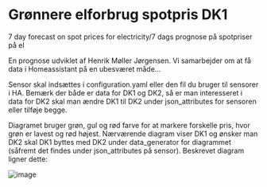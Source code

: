 # Grønnere elforbrug spotpris DK1
7 day forecast on spot prices for electricity/7 dags prognose på spotpriser på el

En prognose udviklet af Henrik Møller Jørgensen. Vi samarbejder om at få data i Homeassistant på en ubesværet måde...

Sensor skal indsættes i configuration.yaml eller den fil du bruger til sensorer i HA.
Bemærk der både er data for DK1 og DK2, så er man interesseret i data for DK2 skal man ændre DK1 til DK2 under json_attributes for sensoren eller tilføje begge.

Diagramet bruger grøn, gul og rød farve for at markere forskelle pris, hvor grøn er lavest og rød højest. Nærværende diagram viser DK1 og ønsker man DK2 skal DK1 byttes med DK2 under data_generator for diagrammet (såfremt det findes under json_attributes på sensor).
Beskrevet diagram ligner dette:

![image](https://user-images.githubusercontent.com/103023823/183309344-2bd09143-c189-4f97-882a-ad02583a04ba.png)
